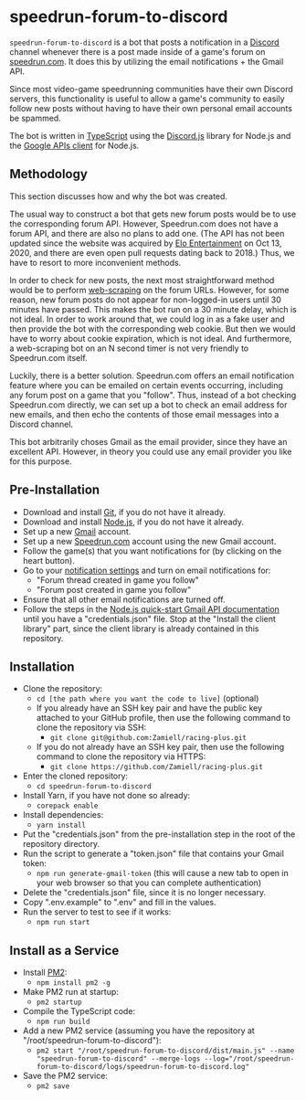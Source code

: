 # speedrun-forum-to-discord

`speedrun-forum-to-discord` is a bot that posts a notification in a [Discord](https://discord.com/) channel whenever there is a post made inside of a game's forum on [speedrun.com](speedrun.com). It does this by utilizing the email notifications + the Gmail API.

Since most video-game speedrunning communities have their own Discord servers, this functionality is useful to allow a game's community to easily follow new posts without having to have their own personal email accounts be spammed.

The bot is written in [TypeScript](https://www.typescriptlang.org/) using the [Discord.js](https://discord.js.org/) library for Node.js and the [Google APIs client](https://github.com/googleapis/google-api-nodejs-client) for Node.js.

## Methodology

This section discusses how and why the bot was created.

The usual way to construct a bot that gets new forum posts would be to use the corresponding forum API. However, Speedrun.com does not have a forum API, and there are also no plans to add one. (The API has not been updated since the website was acquired by [Elo Entertainment](https://www.elo.io/) on Oct 13, 2020, and there are even open pull requests dating back to 2018.) Thus, we have to resort to more inconvenient methods.

In order to check for new posts, the next most straightforward method would be to perform [web-scraping](https://en.wikipedia.org/wiki/Web_scraping) on the forum URLs. However, for some reason, new forum posts do not appear for non-logged-in users until 30 minutes have passed. This makes the bot run on a 30 minute delay, which is not ideal. In order to work around that, we could log in as a fake user and then provide the bot with the corresponding web cookie. But then we would have to worry about cookie expiration, which is not ideal. And furthermore, a web-scraping bot on an N second timer is not very friendly to Speedrun.com itself.

Luckily, there is a better solution. Speedrun.com offers an email notification feature where you can be emailed on certain events occurring, including any forum post on a game that you "follow". Thus, instead of a bot checking Speedrun.com directly, we can set up a bot to check an email address for new emails, and then echo the contents of those email messages into a Discord channel.

This bot arbitrarily choses Gmail as the email provider, since they have an excellent API. However, in theory you could use any email provider you like for this purpose.

## Pre-Installation

- Download and install [Git](https://git-scm.com/), if you do not have it already.
- Download and install [Node.js](https://nodejs.org/en/), if you do not have it already.
- Set up a new [Gmail](https://gmail.com/) account.
- Set up a new [Speedrun.com](https://speedrun.com/) account using the new Gmail account.
- Follow the game(s) that you want notifications for (by clicking on the heart button).
- Go to your [notification settings](https://www.speedrun.com/users/Zamiel/settings/notifications) and turn on email notifications for:
  - "Forum thread created in game you follow"
  - "Forum post created in game you follow"
- Ensure that all other email notifications are turned off.
- Follow the steps in the [Node.js quick-start Gmail API documentation](https://developers.google.com/gmail/api/quickstart/nodejs) until you have a "credentials.json" file. Stop at the "Install the client library" part, since the client library is already contained in this repository.

## Installation

- Clone the repository:
  - `cd [the path where you want the code to live]` (optional)
  - If you already have an SSH key pair and have the public key attached to your GitHub profile, then use the following command to clone the repository via SSH:
    - `git clone git@github.com:Zamiell/racing-plus.git`
  - If you do not already have an SSH key pair, then use the following command to clone the repository via HTTPS:
    - `git clone https://github.com/Zamiell/racing-plus.git`
- Enter the cloned repository:
  - `cd speedrun-forum-to-discord`
- Install Yarn, if you have not done so already:
  - `corepack enable`
- Install dependencies:
  - `yarn install`
- Put the "credentials.json" from the pre-installation step in the root of the repository directory.
- Run the script to generate a "token.json" file that contains your Gmail token:
  - `npm run generate-gmail-token` (this will cause a new tab to open in your web browser so that you can complete authentication)
- Delete the "credentials.json" file, since it is no longer necessary.
- Copy ".env.example" to ".env" and fill in the values.
- Run the server to test to see if it works:
  - `npm run start`

## Install as a Service

- Install [PM2](https://pm2.io/docs/runtime/guide/installation/):
  - `npm install pm2 -g`
- Make PM2 run at startup:
  - `pm2 startup`
- Compile the TypeScript code:
  - `npm run build`
- Add a new PM2 service (assuming you have the repository at "/root/speedrun-forum-to-discord"):
  - `pm2 start "/root/speedrun-forum-to-discord/dist/main.js" --name "speedrun-forum-to-discord" --merge-logs --log="/root/speedrun-forum-to-discord/logs/speedrun-forum-to-discord.log"`
- Save the PM2 service:
  - `pm2 save`
